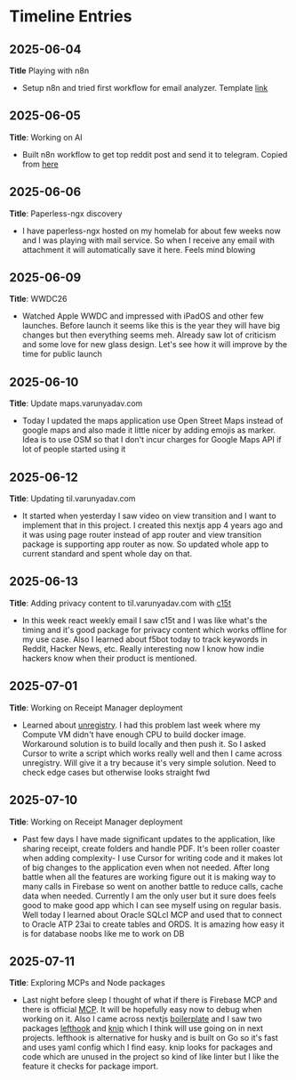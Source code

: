 # Timeline Entries

## 2025-06-04

**Title** Playing with n8n

- Setup n8n and tried first workflow for email analyzer. Template [link](https://n8n.io/workflows/3169-ai-email-analyzer-process-pdfs-images-and-save-to-google-drive-telegram/)

## 2025-06-05

**Title**: Working on AI

- Built n8n workflow to get top reddit post and send it to telegram. Copied from [here](https://www.youtube.com/watch?v=D2Y9FKvVUig)

## 2025-06-06

**Title**: Paperless-ngx discovery

- I have paperless-ngx hosted on my homelab for about few weeks now and I was playing with mail service. So when I receive any email with attachment it will automatically save it here. Feels mind blowing

## 2025-06-09

**Title**: WWDC26

- Watched Apple WWDC and impressed with iPadOS and other few launches. Before launch it seems like this is the year they will have big changes but then everything seems meh. Already saw lot of criticism and some love for new glass design. Let's see how it will improve by the time for public launch

## 2025-06-10

**Title**: Update maps.varunyadav.com

- Today I updated the maps application use Open Street Maps instead of google maps and also made it little nicer by adding emojis as marker. Idea is to use OSM so that I don't incur charges for Google Maps API if lot of people started using it

## 2025-06-12

**Title**: Updating til.varunyadav.com

- It started when yesterday I saw video on view transition and I want to implement that in this project. I created this nextjs app 4 years ago and it was using page router instead of app router and view transition package is supporting app router as now. So updated whole app to current standard and spent whole day on that.

## 2025-06-13

**Title**: Adding privacy content to til.varunyadav.com with [c15t](c15t.com)

- In this week react weekly email I saw c15t and I was like what's the timing and it's good package for privacy content which works offline for my use case. Also I learned about f5bot today to track keywords in Reddit, Hacker News, etc. Really interesting now I know how indie hackers know when their product is mentioned.

## 2025-07-01

**Title**: Working on Receipt Manager deployment

- Learned about [unregistry](https://github.com/psviderski/unregistry). I had this problem last week where my Compute VM didn't have enough CPU to build docker image. Workaround solution is to build locally and then push it. So I asked Cursor to write a script which works really well and then I came across unregistry. Will give it a try because it's very simple solution. Need to check edge cases but otherwise looks straight fwd

## 2025-07-10

**Title**: Working on Receipt Manager deployment

- Past few days I have made significant updates to the application, like sharing receipt, create folders and handle PDF. It's been roller coaster when adding complexity- I use Cursor for writing code and it makes lot of big changes to the application even when not needed. After long battle when all the features are working figure out it is making way to many calls in Firebase so went on another battle to reduce calls, cache data when needed. Currently I am the only user but it sure does feels good to make good app which I can see myself using on regular basis. Well today I learned about Oracle SQLcl MCP and used that to connect to Oracle ATP 23ai to create tables and ORDS. It is amazing how easy it is for database noobs like me to work on DB

## 2025-07-11

**Title**: Exploring MCPs and Node packages

- Last night before sleep I thought of what if there is Firebase MCP and there is official [MCP](https://firebase.google.com/docs/cli/mcp-server). It will be hopefully easy now to debug when working on it. Also I came across nextjs [boilerplate](https://github.com/ixartz/Next-js-Boilerplate?tab=readme-ov-file) and I saw two packages [lefthook](https://lefthook.dev/) and [knip](https://knip.dev/) which I think will use going on in next projects. lefthook is alternative for husky and is built on Go so it's fast and uses yaml config which I find easy. knip looks for packages and code which are unused in the project so kind of like linter but I like the feature it checks for package import.
